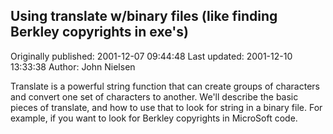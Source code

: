 ## Using translate w/binary files  (like finding Berkley copyrights in exe's)

Originally published: 2001-12-07 09:44:48
Last updated: 2001-12-10 13:33:38
Author: John Nielsen

Translate is a powerful string function that can create groups of characters and convert one set of characters to another.   We'll describe the basic pieces of translate, and how to use that to look for string in a binary file. For example, if you want to look for Berkley copyrights in MicroSoft code.